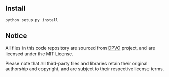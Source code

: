 ## Install

```
python setup.py install
```

## Notice

All files in this code repository are sourced from [DPVO](https://github.com/princeton-vl/DPVO) project, and are licensed under the MIT License.

Please note that all third-party files and libraries retain their original authorship and copyright, and are subject to their respective license terms.

